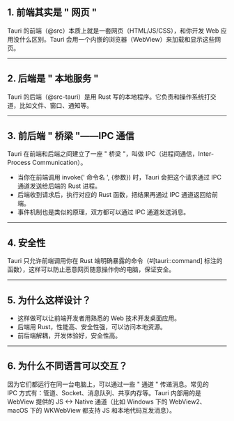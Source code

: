 ## 1. 前端其实是 " 网页 "

Tauri 的前端（@src）本质上就是一套网页（HTML/JS/CSS），和你开发 Web 应用没什么区别。Tauri 会用一个内嵌的浏览器（WebView）来加载和显示这些网页。

---

## 2. 后端是 " 本地服务 "

Tauri 的后端（@src-tauri）是用 Rust 写的本地程序。它负责和操作系统打交道，比如文件、窗口、通知等。

---

## 3. 前后端 " 桥梁 "——IPC 通信

Tauri 在前端和后端之间建立了一座 " 桥梁 "，叫做 IPC（进程间通信，Inter-Process Communication）。

- 当你在前端调用 invoke(' 命令名 ', {参数}) 时，Tauri 会把这个请求通过 IPC 通道发送给后端的 Rust 进程。
- 后端收到请求后，执行对应的 Rust 函数，把结果再通过 IPC 通道返回给前端。
- 事件机制也是类似的原理，双方都可以通过 IPC 通道发送消息。

---

## 4. 安全性

Tauri 只允许前端调用你在 Rust 端明确暴露的命令（#[tauri::command] 标注的函数），这样可以防止恶意网页随意操作你的电脑，保证安全。

---

## 5. 为什么这样设计？

- 这样做可以让前端开发者用熟悉的 Web 技术开发桌面应用。
- 后端用 Rust，性能高、安全性强，可以访问本地资源。
- 前后端解耦，开发体验好，安全性高。

---

## 6. 为什么不同语言可以交互？

因为它们都运行在同一台电脑上，可以通过一些 " 通道 " 传递消息。常见的 IPC 方式有：管道、Socket、消息队列、共享内存等。Tauri 内部用的是 WebView 提供的 JS <-> Native 通道（比如 Windows 下的 WebView2、macOS 下的 WKWebView 都支持 JS 和本地代码互发消息）。
